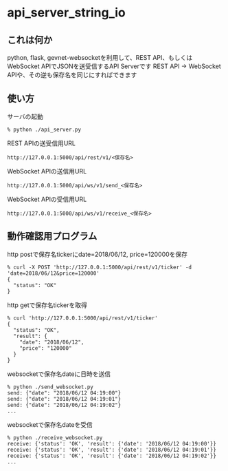 api\_server\_string\_io
===
これは何か
---
python, flask, gevnet-websocketを利用して、REST API、もしくはWebSocket APIでJSONを送受信するAPI Serverです
REST API -> WebSocket APIや、その逆も保存名を同じにすればできます

使い方
---
サーバの起動
```
% python ./api_server.py
```

REST APIの送受信用URL
```
http://127.0.0.1:5000/api/rest/v1/<保存名>
```

WebSocket APIの送信用URL
```
http://127.0.0.1:5000/api/ws/v1/send_<保存名>
```

WebSocket APIの受信用URL
```
http://127.0.0.1:5000/api/ws/v1/receive_<保存名>
```


動作確認用プログラム
---
http postで保存名tickerにdate=2018/06/12, price=120000を保存
```
% curl -X POST 'http://127.0.0.1:5000/api/rest/v1/ticker' -d 'date=2018/06/12&price=120000'
{
  "status": "OK"
}
```
http getで保存名tickerを取得
```
% curl 'http://127.0.0.1:5000/api/rest/v1/ticker'
{
  "status": "OK",
  "result": {
    "date": "2018/06/12",
    "price": "120000"
  }
}

```

websocketで保存名dateに日時を送信
```
% python ./send_websocket.py
send: {"date": "2018/06/12 04:19:00"}
send: {"date": "2018/06/12 04:19:01"}
send: {"date": "2018/06/12 04:19:02"}
...
```
websocketで保存名dateを受信
```
% python ./receive_websocket.py
receive: {'status': 'OK', 'result': {'date': '2018/06/12 04:19:00'}}
receive: {'status': 'OK', 'result': {'date': '2018/06/12 04:19:01'}}
receive: {'status': 'OK', 'result': {'date': '2018/06/12 04:19:02'}}
...
```
